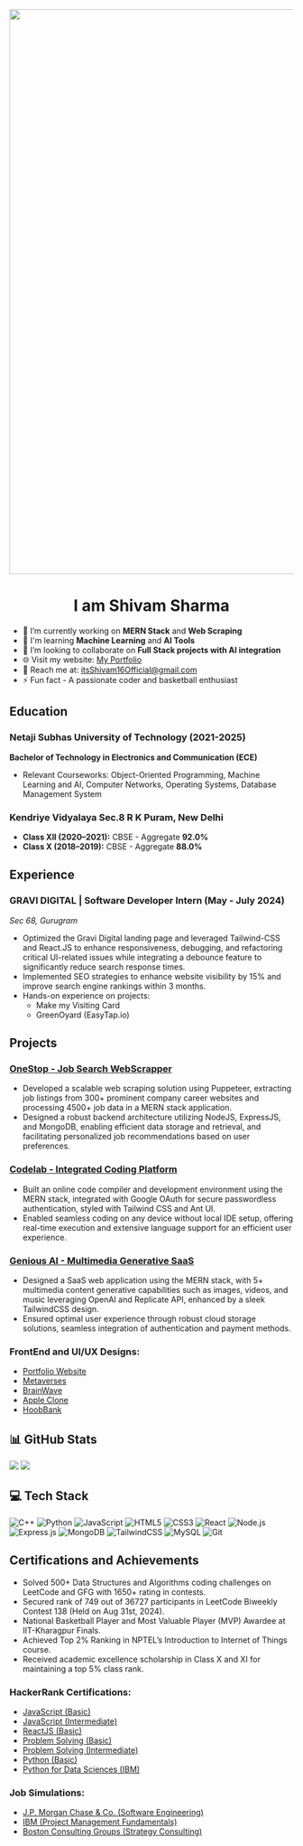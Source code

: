 <div align="center">
  <img src="https://user-images.githubusercontent.com/94922914/233506434-36031a8f-41f2-4c8d-9252-3624edfb0953.gif" align="center" width="1000" />
</div>

<h1 align="center">I am Shivam Sharma</h1>

- 🔭 I’m currently working on **MERN Stack** and **Web Scraping**  
- 🌱 I'm learning **Machine Learning** and **AI Tools**  
- 🤝 I’m looking to collaborate on **Full Stack projects with AI integration**  
- 🌐 Visit my website: <a href="https://shivu-16.github.io/threejs-3d-portfolio/" target="_blank">My Portfolio</a>  
- 📨 Reach me at: <a href="mailto:itsShivam16Official@gmail.com" target="_blank">itsShivam16Official@gmail.com</a>  
- ⚡ Fun fact - A passionate coder and basketball enthusiast  

## Education

### Netaji Subhas University of Technology (2021-2025)
**Bachelor of Technology in Electronics and Communication (ECE)**  
- Relevant Courseworks: Object-Oriented Programming, Machine Learning and AI, Computer Networks, Operating Systems, Database Management System

### Kendriye Vidyalaya Sec.8 R K Puram, New Delhi
- **Class XII (2020–2021):** CBSE - Aggregate **92.0%**  
- **Class X (2018–2019):** CBSE - Aggregate **88.0%**  

## Experience

### GRAVI DIGITAL | Software Developer Intern (May - July 2024)
*Sec 68, Gurugram*  
- Optimized the Gravi Digital landing page and leveraged Tailwind-CSS and React.JS to enhance responsiveness, debugging, and refactoring critical UI-related issues while integrating a debounce feature to significantly reduce search response times.
- Implemented SEO strategies to enhance website visibility by 15% and improve search engine rankings within 3 months.
- Hands-on experience on projects: 
  - Make my Visiting Card
  - GreenOyard (EasyTap.io)

## Projects

### [OneStop - Job Search WebScrapper](https://github.com/Shivu-16?tab=repositories)
- Developed a scalable web scraping solution using Puppeteer, extracting job listings from 300+ prominent company career websites and processing 4500+ job data in a MERN stack application.
- Designed a robust backend architecture utilizing NodeJS, ExpressJS, and MongoDB, enabling efficient data storage and retrieval, and facilitating personalized job recommendations based on user preferences.

### [Codelab - Integrated Coding Platform](https://github.com/Shivu-16?tab=repositories)
- Built an online code compiler and development environment using the MERN stack, integrated with Google OAuth for secure passwordless authentication, styled with Tailwind CSS and Ant UI.
- Enabled seamless coding on any device without local IDE setup, offering real-time execution and extensive language support for an efficient user experience.

### [Genious AI - Multimedia Generative SaaS](https://genious-ai-green.vercel.app/)
- Designed a SaaS web application using the MERN stack, with 5+ multimedia content generative capabilities such as images, videos, and music leveraging OpenAI and Replicate API, enhanced by a sleek TailwindCSS design.
- Ensured optimal user experience through robust cloud storage solutions, seamless integration of authentication and payment methods.

### FrontEnd and UI/UX Designs:
- [Portfolio Website](https://shivu-16.github.io/threejs-3d-portfolio/)
- [Metaverses](https://shivu-16.github.io/threejs-3d-portfolio/)
- [BrainWave](https://shivu-16.github.io/threejs-3d-portfolio/)
- [Apple Clone](https://shivu-16.github.io/threejs-3d-portfolio/)
- [HoobBank](https://shivu-16.github.io/threejs-3d-portfolio/)

## 📊 GitHub Stats
<img src="https://streak-stats.demolab.com?user=Shivu-16&theme=aura&hide_border=true&card_width=550"/>
<img src="https://github-readme-stats.vercel.app/api?username=Shivu-16&theme=aura&include_all_commits=true&card_width=550&hide_border=true&rank_icon=github"/>

## 💻 Tech Stack
![C++](https://img.shields.io/badge/c++-%2300599C.svg?style=for-the-badge&logo=c%2B%2B&logoColor=white)
![Python](https://img.shields.io/badge/python-%2314354C.svg?style=for-the-badge&logo=python&logoColor=white)
![JavaScript](https://img.shields.io/badge/javascript-%23323330.svg?style=for-the-badge&logo=javascript&logoColor=%23F7DF1E)
![HTML5](https://img.shields.io/badge/html5-%23E34F26.svg?style=for-the-badge&logo=html5&logoColor=white)
![CSS3](https://img.shields.io/badge/css3-%231572B6.svg?style=for-the-badge&logo=css3&logoColor=white)
![React](https://img.shields.io/badge/react-%2320232a.svg?style=for-the-badge&logo=react&logoColor=%2361DAFB)
![Node.js](https://img.shields.io/badge/node.js-%23339933.svg?style=for-the-badge&logo=nodedotjs&logoColor=white)
![Express.js](https://img.shields.io/badge/express.js-%23404d59.svg?style=for-the-badge&logo=express&logoColor=%2361DAFB)
![MongoDB](https://img.shields.io/badge/MongoDB-%234ea94b.svg?style=for-the-badge&logo=mongodb&logoColor=white)
![TailwindCSS](https://img.shields.io/badge/tailwind-%2338B2AC.svg?style=for-the-badge&logo=tailwind-css&logoColor=white)
![MySQL](https://img.shields.io/badge/mysql-%234479A1.svg?style=for-the-badge&logo=mysql&logoColor=white)
![Git](https://img.shields.io/badge/Git-%23F05032.svg?style=for-the-badge&logo=Git&logoColor=white)

## Certifications and Achievements

- Solved 500+ Data Structures and Algorithms coding challenges on LeetCode and GFG with 1650+ rating in contests.
- Secured rank of 749 out of 36727 participants in LeetCode Biweekly Contest 138 (Held on Aug 31st, 2024).
- National Basketball Player and Most Valuable Player (MVP) Awardee at IIT-Kharagpur Finals.
- Achieved Top 2% Ranking in NPTEL’s Introduction to Internet of Things course.
- Received academic excellence scholarship in Class X and XI for maintaining a top 5% class rank.

### HackerRank Certifications:
- [JavaScript (Basic)](https://www.hackerrank.com/certificates/98f10c2b623c)
- [JavaScript (Intermediate)](https://www.hackerrank.com/certificates/97e41b53e846)
- [ReactJS (Basic)](https://www.hackerrank.com/certificates/c5e11fdf8ed2)
- [Problem Solving (Basic)](https://www.hackerrank.com/certificates/95a213835cef)
- [Problem Solving (Intermediate)](https://www.hackerrank.com/certificates/fdef29a252d0)
- [Python (Basic)](https://www.hackerrank.com/certificates/2edf8dd29bba)
- [Python for Data Sciences (IBM)](https://courses.cognitiveclass.ai/certificates/be866be537e94dab9b0125ddb4afa501)

### Job Simulations:
- [J.P. Morgan Chase & Co. (Software Engineering)](https://forage-uploads-prod.s3.amazonaws.com/completion-certificates/J.P.%20Morgan/R5iK7HMxJGBgaSbvk_J.P.%20Morgan_rS5q9gRD5r2pdCxp5_1717932322075_completion_certificate.pdf)
- [IBM (Project Management Fundamentals)](https://www.credly.com/badges/ea862f88-5fab-4f07-8369-6a4e4558f36b/public_url)
- [Boston Consulting Groups (Strategy Consulting)](https://forage-uploads-prod.s3.amazonaws.com/completion-certificates/BCG%20/ntTvo6ru6Tq3A2JPq_BCG_rS5q9gRD5r2pdCxp5_1725040166819_completion_certificate.pdf)
